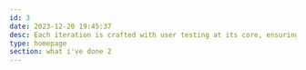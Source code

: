 ```yaml
---
id: 3
date: 2023-12-20 19:45:37
desc: Each iteration is crafted with user testing at its core, ensuring a seamless and intuitive experience.<br/><br/>The <b>Evaluation</b> phase, a critical juncture, allows for refinement based on insights, culminating in a product that not only meets but exceeds user expectations. This comprehensive approach ensures that every design decision is purposeful and user-driven.
type: homepage
section: what i've done 2
---
```

